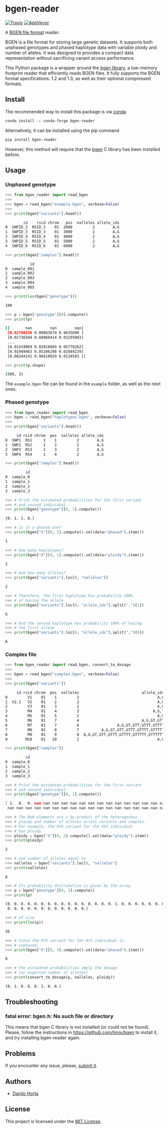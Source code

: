 # bgen-reader

[![Travis](https://img.shields.io/travis/limix/bgen-reader-py.svg?style=flat-square&label=linux%20%2F%20macos%20build)](https://travis-ci.org/limix/bgen-reader-py) [![AppVeyor](https://img.shields.io/appveyor/ci/Horta/bgen-reader-py.svg?style=flat-square&label=windows%20build)](https://ci.appveyor.com/project/Horta/bgen-reader-py)

A [BGEN file format](http://www.well.ox.ac.uk/~gav/bgen_format/) reader.

BGEN is a file format for storing large genetic datasets.
It supports both unphased genotypes and phased haplotype data with variable
ploidy and number of alleles. It was designed to provides a compact data
representation without sacrificing variant access performance.

This Python package is a wrapper around the [bgen library](https://github.com/limix/bgen),
a low-memory footprint reader that efficiently reads BGEN files.
It fully supports the BGEN format specifications: 1.2 and 1.3;
as well as their optional compressed formats.

## Install

The recommended way to install this package is via [conda](https://conda.io/docs/)

```bash
conda install -c conda-forge bgen-reader
```

Alternatively, it can be installed using the pip command

```bash
pip install bgen-reader
```

However, this method will require that
the [bgen](https://github.com/limix/bgen) C library has
been installed before.

## Usage

### Unphased genotype

```python
>>> from bgen_reader import read_bgen
>>>
>>> bgen = read_bgen("example.bgen", verbose=False)
>>>
>>> print(bgen["variants"].head())
```

```bash
        id    rsid chrom   pos  nalleles allele_ids
0  SNPID_2  RSID_2    01  2000         2        A,G
1  SNPID_3  RSID_3    01  3000         2        A,G
2  SNPID_4  RSID_4    01  4000         2        A,G
3  SNPID_5  RSID_5    01  5000         2        A,G
4  SNPID_6  RSID_6    01  6000         2        A,G
```

```python
>>> print(bgen["samples"].head())
```

```bash
           id
0  sample_001
1  sample_002
2  sample_003
3  sample_004
4  sample_005
```

```python
>>> print(len(bgen["genotype"]))
```

```bash
199
```

```python
>>> p = bgen["genotype"][0].compute()
>>> print(p)
```

```bash
[[       nan        nan        nan]
 [0.02780236 0.00863674 0.9635609 ]
 [0.01736504 0.04968414 0.93295083]
 ...
 [0.01419069 0.02810669 0.95770262]
 [0.91949463 0.05206298 0.02844239]
 [0.00244141 0.98410029 0.0134583 ]]
```

```python
>>> print(p.shape)
```

```bash
(500, 3)
```

The ``example.bgen`` file can be found in the ``example`` folder, as
well as the next ones.

### Phased genotype

```python
>>> from bgen_reader import read_bgen
>>> bgen = read_bgen("haplotypes.bgen", verbose=False)
>>>
>>> print(bgen["variants"].head())
```

```bash
     id rsid chrom  pos  nalleles allele_ids
0  SNP1  RS1     1    1         2        A,G
1  SNP2  RS2     1    2         2        A,G
2  SNP3  RS3     1    3         2        A,G
3  SNP4  RS4     1    4         2        A,G
```

```python
>>> print(bgen["samples"].head())
```

```bash
         id
0  sample_0
1  sample_1
2  sample_2
3  sample_3
```

```python
>>> # Print the estimated probabilities for the first variant
>>> # and second individual.
>>> print(bgen["genotype"][0, 1].compute())
```
```bash
[0. 1. 1. 0.]
```

```python
>>> # Is it a phased one?
>>> print(bgen["X"][0, 1].compute().sel(data="phased").item())
```

```bash
1
```

```python
>>> # How many haplotypes?
>>> print(bgen["X"][0, 1].compute().sel(data="ploidy").item())
```

```bash
2
```

```python
>>> # And how many alleles?
>>> print(bgen["variants"].loc[0, "nalleles"])
```

```bash
2
```

```python
>>> # Therefore, the first haplotype has probability 100%
>>> # of having the allele
>>> print(bgen["variants"].loc[0, "allele_ids"].split(",")[1])
```

```bash
G
```

```python
>>> # And the second haplotype has probability 100% of having
>>> # the first allele
>>> print(bgen["variants"].loc[0, "allele_ids"].split(",")[0])
```

```bash
A
```

### Complex file

```python
>>> from bgen_reader import read_bgen, convert_to_dosage
>>>
>>> bgen = read_bgen("complex.bgen", verbose=False)
>>>
>>> print(bgen["variants"])
```

```bash
     id rsid chrom  pos  nalleles                            allele_ids
0         V1    01    1         2                                   A,G
1  V2.1   V2    01    2         2                                   A,G
2         V3    01    3         2                                   A,G
3         M4    01    4         3                                 A,G,T
4         M5    01    5         2                                   A,G
5         M6    01    7         4                            A,G,GT,GTT
6         M7    01    7         6                 A,G,GT,GTT,GTTT,GTTTT
7         M8    01    8         7          A,G,GT,GTT,GTTT,GTTTT,GTTTTT
8         M9    01    9         8  A,G,GT,GTT,GTTT,GTTTT,GTTTTT,GTTTTTT
9        M10    01   10         2                                   A,G
```

```python
>>> print(bgen["samples"])
```

```bash
         id
0  sample_0
1  sample_1
2  sample_2
3  sample_3
```

```python
>>> # Print the estimated probabilities for the first variant
>>> # and second individual.
>>> print(bgen["genotype"][0, 1].compute())
```

```bash
[ 1.  0.  0. nan nan nan nan nan nan nan nan nan nan nan nan nan nan nan
 nan nan nan nan nan nan nan nan nan nan nan nan nan nan nan nan nan nan]
```

```python
>>> # The NaN elements are a by-product of the heterogenous
>>> # ploidy and number of alleles across variants and samples.
>>> # For example, the 9th variant for the 4th individual
>>> # has ploidy
>>> ploidy = bgen["X"][8, 3].compute().sel(data="ploidy").item()
>>> print(ploidy)
```

```bash
2
```

```python
>>> # and number of alleles equal to
>>> nalleles = bgen["variants"].loc[8, "nalleles"]
>>> print(nalleles)
```

```
8
```

```python
>>> # Its probability distribution is given by the array
>>> p = bgen["genotype"][8, 3].compute()
>>> print(p)
```

```bash
[0. 0. 0. 0. 0. 0. 0. 0. 0. 0. 0. 0. 0. 0. 0. 0. 1. 0. 0. 0. 0. 0. 0. 0.
 0. 0. 0. 0. 0. 0. 0. 0. 0. 0. 0. 0.]
```

```python
>>> # of size
>>> print(len(p))
```

```bash
36
```

```python
>>> # Since the 9th variant for the 4th individual is
>>> # unphased,
>>> print(bgen["X"][8, 3].compute().sel(data="phased").item())
```

```bash
0
```

```python
>>> # the estimated probabilities imply the dosage
>>> # (or expected number of alleles)
>>> print(convert_to_dosage(p, nalleles, ploidy))
```

```bash
[0. 1. 0. 0. 0. 1. 0. 0.]
```

## Troubleshooting

### fatal error: bgen.h: No such file or directory

This means that bgen C library is not installed (or could not be found). Please,
follow the instructions in https://github.com/limix/bgen to install it, and try
installing bgen-reader again.

## Problems

If you encounter any issue, please, [submit it](https://github.com/limix/bgen-reader-py/issues/new).

## Authors

* [Danilo Horta](https://github.com/horta)

## License

This project is licensed under the [MIT License](https://raw.githubusercontent.com/limix/bgen-reader-py/master/LICENSE.md).
